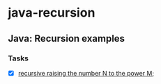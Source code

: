 # java-recursion

## Java: Recursion examples

### Tasks
- [x] [recursive raising the number N to the power M]();